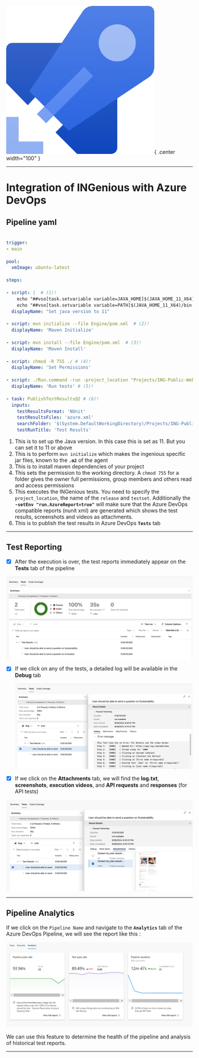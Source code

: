 ![Azure DevOps](../img/cicd/AzDo.png){ .center width="100" }

-------


# Integration of INGenious with Azure DevOps 

## **Pipeline yaml**

```{.yaml .copy}

trigger:
- main

pool:
  vmImage: ubuntu-latest

steps:

- script: |  # (1)!
    echo "##vso[task.setvariable variable=JAVA_HOME]$(JAVA_HOME_11_X64)"
    echo "##vso[task.setvariable variable=PATH]$(JAVA_HOME_11_X64)/bin:$(PATH)"
  displayName: "Set java version to 11" 
  
- script: mvn initialize --file Engine/pom.xml  # (2)!
  displayName: 'Maven Initialize'

- script: mvn install --file Engine/pom.xml  # (3)!
  displayName: 'Maven Install'

- script: chmod -R 755 ./ # (4)!
  displayName: 'Set Permissions'

- script: ./Run.command -run -project_location "Projects/ING-Public-Web" -release "Release1" -testset "Set1" -setEnv "run.AzureReport=true"
  displayName: 'Run tests' # (5)!

- task: PublishTestResults@2 # (6)!
  inputs:
    testResultsFormat: 'NUnit'
    testResultsFiles: 'azure.xml'
    searchFolder: '$(System.DefaultWorkingDirectory)/Projects/ING-Public-Web/Results/TestExecution/Release1/Set1/Latest'
    testRunTitle: 'Test Results'
```
 
 1. This is to set up the Java version. In this case this is set as 11. But you can set it to 11 or above 
 2. This is to perform `mvn initialize` which makes the ingenious specific jar files, known to the **`.m2`** of the agent
 3. This is to install maven dependencies of your project
 4. This sets the permission to the working directory. A `chmod 755` for a folder gives the owner full permissions, group members and others read and access permissions
 5. This executes the INGenious tests. You need to specify the `project_location`, the name of the `release` and `testset`. Additionally the **`-setEnv "run.AzureReport=true"`** will make sure that the Azure DevOps compatible reports (nunit xml) are generated which shows the test results, screenshots and videos as attachments.
 6. This is to publish the test results in Azure DevOps **`Tests`** tab

-----

## **Test Reporting**

* [x] After the execution is over, the test reports immediately appear on the **Tests** tab of the pipeline

 ![report](../img/cicd/azurereport1.png "Report")

* [x] If we click on any of the tests, a detailed log will be available in the **Debug** tab 
  
  ![report](../img/cicd/azurereport2.png "Report")

* [x] If we click on the **Attachments** tab, we will find the **log.txt**, **screenshots**, **execution videos**, and **API requests** and **responses** (for API tests)   

 ![report](../img/cicd/azurereport3.png "Report")

-----

## **Pipeline Analytics** 

If we click on the `Pipeline Name` and navigate to the **`Analytics`** tab of the Azure DevOps Pipeline, we will see the report like this :

  ![analytics](../img/azdo/6.PNG "analytics")

We can use this feature to determine the health of the pipeline and analysis of historical test reports.

 -------------------------------------
